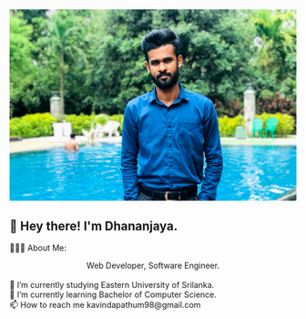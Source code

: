 <img src = "profile.jpg">
<h2>👋  Hey there! I'm Dhananjaya.</h2>

👨🏻‍💻  About Me:

<center>Web Developer, Software Engineer.</center><br>
🔭 I’m currently studying Eastern University of Srilanka.<br>
🌱 I’m currently learning Bachelor of Computer Science.<br>
📫 How to reach me kavindapathum98@gmail.com<br>

